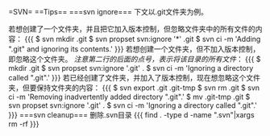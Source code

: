 =SVN=
==Tips==
===svn ignore===
下文以.git文件夹为例。

若想创建了一个文件夹，并且把它加入版本控制，但忽略文件夹中的所有文件的内容：
{{{
$ svn mkdir .git
$ svn propset svn:ignore '*' .git
$ svn ci -m 'Adding ".git" and ignoring its contents.'
}}}
若想创建一个文件夹，但不加入版本控制，即忽略这个文件夹。
*注意第二行的后面的点号，表示将该目录的所有文件*：
{{{
$ mkdir .git
$ svn propset svn:ignore '.git' .
$ svn ci -m 'Ignoring a directory called ".git".'
}}}
若已经创建了文件夹，并加入了版本控制，现在想忽略这个文件夹，但要保持文件夹的内容：
{{{
$ svn export .git .git-tmp
$ svn rm .git
$ svn ci -m 'Removing inadvertently added directory ".git".'
$ mv .git-tmp .git
$ svn propset svn:ignore '.git' .
$ svn ci -m 'Ignoring a directory called ".git".'
}}}
===svn cleanup===
删除.svn目录
{{{
find . -type d -name ".svn"|xargs rm -rf
}}}

